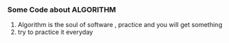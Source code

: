 ### Some Code about ALGORITHM

1. Algorithm is the soul of software , practice and you will get something
2. try to practice it everyday 

